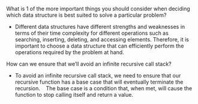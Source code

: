 What is 1 of the more important things you should consider when deciding which data structure is best suited to solve a particular problem?
- Different data structures have different strengths and weaknesses in terms of their time complexity for different operations such as searching, inserting, deleting, and accessing elements. Therefore, it is important to choose a data structure that can efficiently perform the operations required by the problem at hand.


How can we ensure that we’ll avoid an infinite recursive call stack?
- To avoid an infinite recursive call stack, we need to ensure that our recursive function has a base case that will eventually terminate the recursion.
   The base case is a condition that, when met, will cause the function to stop calling itself and return a value.